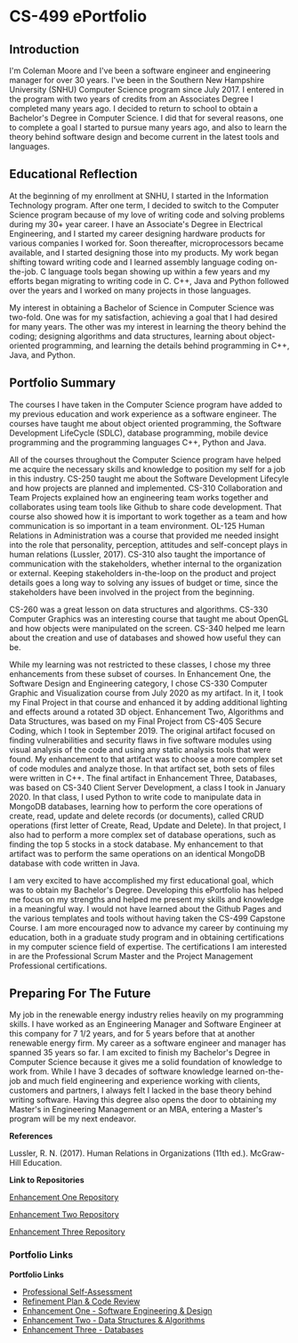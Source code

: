# CS-499 ePortfolio

## Introduction

I'm Coleman Moore and I've been a software engineer and engineering manager for over 30 years. I've been in the Southern New Hampshire University (SNHU) Computer Science program since July 2017. I entered in the program with two years of credits from an Associates Degree I completed many years ago. I decided to return to school to obtain a Bachelor's Degree in Computer Science. I did that for several reasons, one to complete a goal I started to pursue many years ago, and also to learn the theory behind software design and become current in the latest tools and languages.

## Educational Reflection

At the beginning of my enrollment at SNHU, I started in the Information Technology program. After one term, I decided to switch to the Computer Science program because of my love of writing code and solving problems during my 30+ year career. I have an Associate's Degree in Electrical Engineering, and I started my career designing hardware products for various companies I worked for. Soon thereafter, microprocessors became available, and I started designing those into my products. My work began shifting toward writing code and I learned assembly language coding on-the-job. C language tools began showing up within a few years and my efforts began migrating to writing code in C. C++, Java and Python followed over the years and I worked on many projects in those languages.

My interest in obtaining a Bachelor of Science in Computer Science was two-fold. One was for my satisfaction, achieving a goal that I had desired for many years. The other was my interest in learning the theory behind the coding; designing algorithms and data structures, learning about object-oriented programming, and learning the details behind programming in C++, Java, and Python.

## Portfolio Summary

The courses I have taken in the Computer Science program have added to my previous education and work experience as a software engineer. The courses have taught me about object oriented programming, the Software Development LifeCycle (SDLC), database programming, mobile device programming and the programming languages C++, Python and Java.

All of the courses throughout the Computer Science program have helped me acquire the necessary skills and knowledge to position my self for a job in this industry. CS-250 taught me about the Software Development Lifecyle and how projects are planned and implemented. CS-310 Collaboration and Team Projects explained how an engineering team works together and collaborates using team tools like Github to share code development. That course also showed how it is important to work together as a team and how communication is so important in a team environment. OL-125 Human Relations in Administration was a course that provided me needed insight into the role that personality, perception, attitudes and self-concept plays in human relations (Lussler, 2017). CS-310 also taught the importance of communication with the stakeholders, whether internal to the organization or external. Keeping stakeholders in-the-loop on the product and project details goes a long way to solving any issues of budget or time, since the stakeholders have been involved in the project from the beginning.

CS-260 was a great lesson on data structures and algorithms. CS-330 Computer Graphics was an interesting course that taught me about OpenGL and how objects were manipulated on the screen. CS-340 helped me learn about the creation and use of databases and showed how useful they can be.

While my learning was not restricted to these classes, I chose my three enhancements from these subset of courses. In Enhancement One, the Software Design and Engineering category, I chose CS-330 Computer Graphic and Visualization course from July 2020 as my artifact. In it, I took my Final Project in that course and enhanced it by adding additional lighting and effects around a rotated 3D object. Enhancement Two, Algorithms and Data Structures, was based on my Final Project from CS-405 Secure Coding, which I took in September 2019. The original artifact focused on finding vulnerabilities and security flaws in five software modules using visual analysis of the code and using any static analysis tools that were found. My enhancement to that artifact was to choose a more complex set of code modules and analyze those. In that artifact set, both sets of files were written in C++. The final artifact in Enhancement Three, Databases, was based on CS-340 Client Server Development, a class I took in January 2020. In that class, I used Python to write code to manipulate data in MongoDB databases, learning how to perform the core operations of create, read, update and delete records (or documents), called CRUD operations (first letter of Create, Read, Update and Delete). In that project, I also had to perform a more complex set of database operations, such as finding the top 5 stocks in a stock database. My enhancement to that artifact was to perform the same operations on an identical MongoDB database with code written in Java.

I am very excited to have accomplished my first educational goal, which was to obtain my Bachelor's Degree. Developing this ePortfolio has helped me focus on my strengths and helped me present my skills and knowledge in a meaningful way. I would not have learned about the Github Pages and the various templates and tools without having taken the CS-499 Capstone Course. I am more encouraged now to advance my career by continuing my education, both in a graduate study program and in obtaining certifications in my computer science field of expertise. The certifications I am interested in are the Professional Scrum Master and the Project Management Professional certifications.

## Preparing For The Future

My job in the renewable energy industry relies heavily on my programming skills. I have worked as an Engineering Manager and Software Engineer at this company for 7 1/2 years, and for 5 years before that at another renewable energy firm. My career as a software engineer and manager has spanned 35 years so far. I am excited to finish my Bachelor's Degree in Computer Science because it gives me a solid foundation of knowledge to work from. While I have 3 decades of software knowledge learned on-the-job and much field engineering and experience working with clients, customers and partners, I always felt I lacked in the base theory behind writing software. Having this degree also opens the door to obtaining my Master's in Engineering Management or an MBA, entering a Master's program will be my next endeavor.

**References**<br>

Lussler, R. N. (2017). Human Relations in Organizations (11th ed.). McGraw-Hill Education.


**Link to Repositories**<br>

[Enhancement One Repository](https://github.com/w-coleman-moore/EnhancementOne)<br>

[Enhancement Two Repository](https://github.com/w-coleman-moore/EnhancementTwo)<br>

[Enhancement Three Repository](https://github.com/w-coleman-moore/EnhancementThree)<br>

### Portfolio Links

**Portfolio Links**<br>
* [Professional Self-Assessment](index.md)<br>
* [Refinement Plan & Code Review](CodeReview.md)<br>
* [Enhancement One - Software Engineering & Design](EnhancementOne.md)<br>
* [Enhancement Two - Data Structures & Algorithms](EnhancementTwo.md)<br>
* [Enhancement Three - Databases](EnhancementThree.md)<br>
